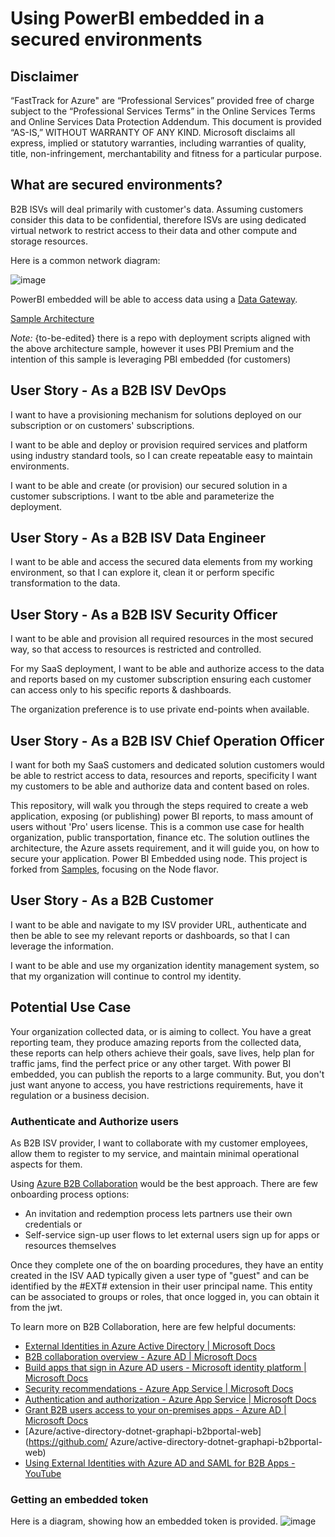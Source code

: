# Using PowerBI embedded in a secured environments

## Disclaimer

“FastTrack for Azure" are “Professional Services” provided free of charge subject to the “Professional Services Terms” in the Online Services Terms and Online Services Data Protection Addendum.
This document is provided “AS-IS,” WITHOUT WARRANTY OF ANY KIND. Microsoft disclaims all express, implied or statutory warranties, including warranties of quality, title, non-infringement, merchantability and fitness for a particular purpose.

## What are secured environments?

B2B ISVs will deal primarily with customer's data. Assuming customers consider this data to be confidential, therefore ISVs are using dedicated virtual network to restrict access to their data and other compute and storage resources.

Here is a common network diagram:

![image](https://user-images.githubusercontent.com/37622785/155298297-f8a5a808-57d4-4daf-8c3c-65bfb86a5be3.png)

PowerBI embedded will be able to access data using a [Data Gateway](https://docs.microsoft.com/en-us/data-integration/gateway/service-gateway-communication#ports).

[Sample Architecture](https://docs.microsoft.com/en-us/azure/architecture/example-scenario/data/data-analysis-regulated-industries)

_Note:_ {to-be-edited} there is a repo with deployment scripts aligned with the above architecture sample, however it uses PBI Premium and the intention of this sample is leveraging PBI embedded (for customers)

## User Story  - As a B2B ISV DevOps

I want to have a provisioning mechanism for solutions deployed on our subscription or on customers' subscriptions.

I want to be able and deploy or provision required services and platform using industry standard tools, so I can create repeatable easy to maintain environments.

I want to be able and create (or provision) our secured solution in a customer subscriptions. I want to tbe able and parameterize the deployment.

## User Story  - As a B2B ISV Data Engineer

I want to be able and access the secured data elements from my working environment, so that I can explore it, clean it or perform specific transformation to the data.

## User Story  - As a B2B ISV Security Officer

I want to be able and provision all required resources in the most secured way, so that access to resources is restricted and controlled.

For my SaaS deployment, I want to be able and authorize access to the data and reports based on my customer subscription ensuring each customer can access only to his specific reports & dashboards.

The organization preference is to use private end-points when available.

## User Story  - As a B2B ISV Chief Operation Officer

I want for both my SaaS customers and dedicated solution customers would be able to restrict access to data, resources and reports, specificity I want my customers to be able and authorize data and content based on roles.

This repository, will walk you through the steps required to create a web application, exposing (or publishing) power BI reports, to mass amount of users without 'Pro' users license. This is a common use case for health organization, public transportation, finance etc. The solution outlines the architecture, the Azure assets requirement, and it will guide you, on how to secure your application. Power BI Embedded using node. This project is forked from [Samples](https://github.com/Microsoft/PowerBI-Developer-Samples), focusing on the Node flavor.

## User Story - As a B2B Customer

I want to be able and navigate to my ISV provider URL, authenticate and then be able to see my relevant reports or dashboards, so that I can leverage the information.

I want to be able and use my organization identity management system, so that my organization will continue to control my identity.

## Potential Use Case

Your organization collected data, or is aiming to collect. You have a great reporting team, they produce amazing reports from the collected data, these reports can help others achieve their goals, save lives, help plan for traffic jams, find the perfect price or any other target. With power BI embedded, you can publish the reports to a large community. But, you don't just want anyone to access, you have restrictions requirements, have it regulation or a business decision.

### Authenticate and Authorize users

As B2B ISV provider, I want to collaborate with my customer employees, allow them to register to my service, and maintain minimal operational aspects for them.

Using [Azure B2B Collaboration](https://docs.microsoft.com/en-us/azure/active-directory/external-identities/what-is-b2b) would be the best approach.
There are few onboarding process options:

- An invitation and redemption process lets partners use their own credentials or
- Self-service sign-up user flows to let external users sign up for apps or resources themselves

Once they complete one of the on boarding procedures, they have an entity created in the ISV AAD typically given a user type of "guest" and can be identified by the #EXT# extension in their user principal name. This entity can be associated to groups or roles, that once logged in, you can obtain it from the jwt.

To learn more on B2B Collaboration, here are few helpful documents:

- [External Identities in Azure Active Directory | Microsoft Docs](https://docs.microsoft.com/en-us/azure/active-directory/external-identities/external-identities-overview)
- [B2B collaboration overview - Azure AD | Microsoft Docs](https://docs.microsoft.com/en-us/azure/active-directory/external-identities/what-is-b2b)
- [Build apps that sign in Azure AD users - Microsoft identity platform | Microsoft Docs](https://docs.microsoft.com/en-us/azure/active-directory/develop/howto-convert-app-to-be-multi-tenant)
- [Security recommendations - Azure App Service | Microsoft Docs](https://docs.microsoft.com/en-us/azure/app-service/security-recommendations)
- [Authentication and authorization - Azure App Service | Microsoft Docs](https://docs.microsoft.com/en-us/azure/app-service/overview-authentication-authorization)
- [Grant B2B users access to your on-premises apps - Azure AD | Microsoft Docs](https://docs.microsoft.com/en-us/azure/active-directory/external-identities/hybrid-cloud-to-on-premises)
- [Azure/active-directory-dotnet-graphapi-b2bportal-web](https://github.com/ Azure/active-directory-dotnet-graphapi-b2bportal-web)
- [Using External Identities with Azure AD and SAML for B2B Apps - YouTube](https://www.youtube.com/watch?v=7waiCeg8AZ4)

### Getting an embedded token

Here is a diagram, showing how an embedded token is provided.
![image](https://user-images.githubusercontent.com/37622785/155952337-8c02ccf1-e783-4692-a034-57ac4cb7c8bb.png)
